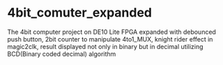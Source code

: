 # 4bit_comuter_expanded
The 4bit computer project on DE10 Lite FPGA expanded with debounced push button, 2bit counter to manipulate 4to1_MUX, knight rider effect in magic2clk, result displayed not only in binary but in decimal utilizing BCD(Binary coded decimal) algorithm 

